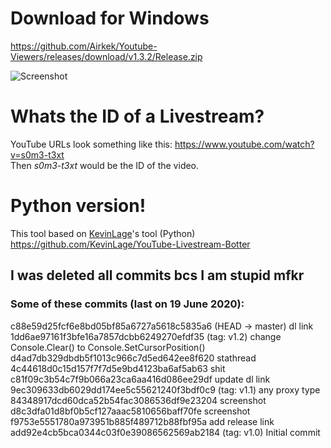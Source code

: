# Download for Windows
https://github.com/Airkek/Youtube-Viewers/releases/download/v1.3.2/Release.zip

![Screenshot](https://i.imgur.com/ifpcVvB.png)

# Whats the ID of a Livestream?

YouTube URLs look something like this: https://www.youtube.com/watch?v=s0m3-t3xt <br />
Then _s0m3-t3xt_ would be the ID of the video.

# Python version!
This tool based on [KevinLage](https://github.com/KevinLage)'s tool (Python)
https://github.com/KevinLage/YouTube-Livestream-Botter

## I was deleted all commits bcs I am stupid mfkr
### Some of these commits (last on 19 June 2020):
c88e59d25fcf6e8bd05bf85a6727a5618c5835a6 (HEAD -> master) dl link <br />
1dd6ae97161f3bfe16a7857dcbb6249270efdf35 (tag: v1.2) change Console.Clear() to Console.SetCursorPosition() <br />
d4ad7db329dbdb5f1013c966c7d5ed642ee8f620 stathread <br />
4c44618d0c15d157f7f7d5e9bd4123ba6af5ab63 shit <br />
c81f09c3b54c7f9b066a23ca6aa416d086ee29df update dl link <br />
9ec309633db6029dd174ee5c55621240f3bdf0c9 (tag: v1.1) any proxy type <br />
84348917dcd60dca52b54fac3086536df9e23204 screenshot <br />
d8c3dfa01d8bf0b5cf127aaac5810656baff70fe screenshot <br />
f9753e5551780a973951b885f489712b88fbf95a add release link <br />
add92e4cb5bca0344c03f0e39086562569ab2184 (tag: v1.0) Initial commit <br />
